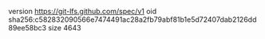version https://git-lfs.github.com/spec/v1
oid sha256:c582832090566e7474491ac28a2fb79abf81b1e5d72407dab2126dd89ee58bc3
size 4643
